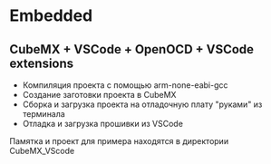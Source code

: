 # Embedded
## CubeMX + VSCode + OpenOCD + VSCode extensions 
 - Компиляция проекта с помощью arm-none-eabi-gcc
 - Создание заготовки проекта в CubeMX
 - Сборка и загрузка проекта на отладочную плату "руками" из терминала
 - Отладка и загрузка прошивки из VSCode

Памятка и проект для примера находятся в директории CubeMX_VScode